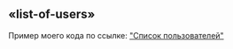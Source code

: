 ## «list-of-users»

Пример моего кода по ссылке: ["Список пользователей"](https://antikab.github.io/list-of-users/)
